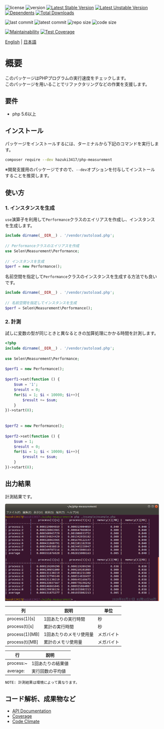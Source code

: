 ![license](https://img.shields.io/github/license/hazuki3417/php-measurement) ![version](https://img.shields.io/packagist/php-v/hazuki3417/php-measurement) [![Latest Stable Version](https://poser.pugx.org/hazuki3417/php-measurement/v)](//packagist.org/packages/hazuki3417/php-measurement) [![Latest Unstable Version](https://poser.pugx.org/hazuki3417/php-measurement/v/unstable)](//packagist.org/packages/hazuki3417/php-measurement) [![Dependents](https://poser.pugx.org/hazuki3417/php-measurement/dependents)](//packagist.org/packages/hazuki3417/php-measurement) [![Total Downloads](https://poser.pugx.org/hazuki3417/php-measurement/downloads)](//packagist.org/packages/hazuki3417/php-measurement) 

<!-- ![tag](https://img.shields.io/github/v/tag/hazuki3417/php-measurement)  -->
![last commit](https://img.shields.io/github/last-commit/hazuki3417/php-measurement) ![latest commit](https://img.shields.io/github/commits-since/hazuki3417/php-measurement/1.1.0) ![repo size](https://img.shields.io/github/repo-size/hazuki3417/php-measurement) ![code size](https://img.shields.io/github/languages/code-size/hazuki3417/php-measurement)

[![Maintainability](https://api.codeclimate.com/v1/badges/fc91d1a54ca4689fb4e3/maintainability)](https://codeclimate.com/github/hazuki3417/php-measurement/maintainability) [![Test Coverage](https://api.codeclimate.com/v1/badges/fc91d1a54ca4689fb4e3/test_coverage)](https://codeclimate.com/github/hazuki3417/php-measurement/test_coverage)

[English](README.md) | [日本語](README.ja.md)

# 概要

このパッケージはPHPプログラムの実行速度をチェックします。  
このパッケージを用いることでリファクタリングなどの作業を支援します。

## 要件
 - php 5.6以上
 

## インストール

パッケージをインストールするには、ターミナルから下記のコマンドを実行します。

```sh
composer require --dev hazuki3417/php-measurement
```

※開発支援用のパッケージですので、`--dev`オプションを付与してインストールすることを推奨します。


## 使い方

### 1. インスタンスを生成
`use`演算子を利用して`Performance`クラスのエイリアスを作成し、インスタンスを生成します。  

```php
include dirname(__DIR__) . '/vendor/autoload.php';

// Performanceクラスのエイリアスを作成
use Selen\Measurement\Performance;

// インスタンスを生成
$perf = new Performance();

```

名前空間を指定して`Performance`クラスのインスタンスを生成する方法でも良いです。

```php
include dirname(__DIR__) . '/vendor/autoload.php';

// 名前空間を指定してインスタンスを生成
$perf = Selen\Measurement\Performance();

```

### 2. 計測

試しに変数の型が同じときと異なるときの加算処理にかかる時間を計測します。


```php
<?php
include dirname(__DIR__) . '/vendor/autoload.php';

use Selen\Measurement\Performance;

$perf1 = new Performance();

$perf1->set(function () {
    $sum = '1';
    $result = 0;
    for($i = 1; $i < 10000; $i++){
        $result += $sum;
    }
})->start(8);


$perf2 = new Performance();

$perf2->set(function () {
    $sum = 1;
    $result = 0;
    for($i = 1; $i < 10000; $i++){
        $result += $sum;
    }
})->start(8);

```


## 出力結果

計測結果です。

![performance](docs/images/performance.png)


|列|説明|単位|
|---|---|---|
|process(1)[s]|1回あたりの実行時間|秒|
|process(t)[s]|累計の実行時間|秒||
|process(1)[MB]|1回あたりのメモリ使用量|メガバイト|
|process(t)[MB]|累計のメモリ使用量|メガバイト|

|行|説明|
|---|---|
|process:~|1回あたりの結果値|
|average:|実行回数の平均値|

```
NOTE: 計測結果は環境によって異なります。
```

## コード解析、成果物など

 - [API Documentation](https://php-measurement.s3-ap-northeast-1.amazonaws.com/phpdoc/index.html)
 - [Coverage](https://php-measurement.s3-ap-northeast-1.amazonaws.com/coverage/index.html)
 - [Code Climate](https://codeclimate.com/github/hazuki3417/php-measurement)

